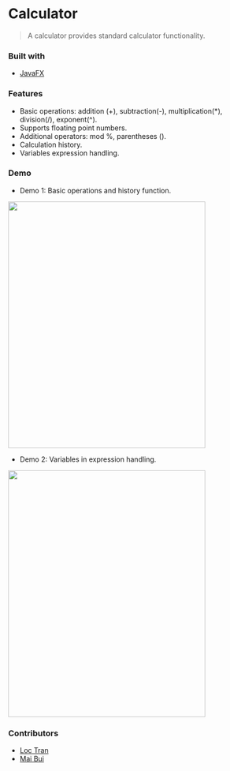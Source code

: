 # Calculator
> A calculator provides standard calculator functionality.

### Built with
* [JavaFX](https://openjfx.io/)

### Features
- Basic operations: addition (+), subtraction(-), multiplication(*), division(/), exponent(^).
- Supports floating point numbers.
- Additional operators: mod %, parentheses ().
- Calculation history.
- Variables expression handling.

### Demo
- Demo 1: Basic operations and history function.

<img src="/Demo/Demo1.gif" width="400" height="500"/>

- Demo 2: Variables in expression handling.

<img src="/Demo/Demo2.gif" width="400" height="500"/>

### Contributors
* [Loc Tran](https://github.com/locptran)
* [Mai Bui](https://github.com/maipbui)
